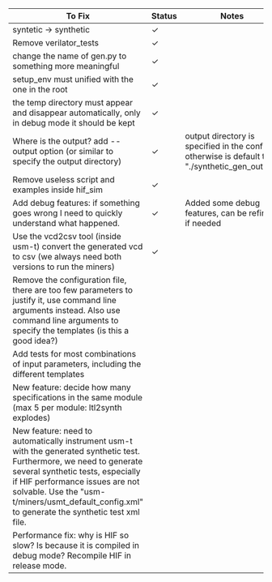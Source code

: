 | To Fix | Status | Notes |
|---|---|---|
| syntetic -> synthetic | ✓ |  |
| Remove verilator_tests | ✓ |  |
| change the name of gen.py to something more meaningful | ✓ |  |
| setup_env must unified with the one in the root | ✓ |  |
| the temp directory must appear and disappear automatically, only in debug mode it should be kept | ✓ |  |
| Where is the output? add --output option (or similar to specify the output directory) | ✓ | output directory is specified in the config, otherwise is default to "./synthetic_gen_output" |
| Remove useless script and examples inside hif_sim | ✓ |  |
| Add debug features: if something goes wrong I need to quickly understand what happened. | ✓ | Added some debug features, can be refined if needed |
| Use the vcd2csv tool (inside usm-t) convert the generated vcd to csv (we always need both versions to run the miners) | ✓ |  |
| Remove the configuration file, there are too few parameters to justify it, use command line arguments instead. Also use command line arguments to specify the templates (is this a good idea?) |  |  |
| Add tests for most combinations of input parameters, including the different templates |  |  |
| New feature: decide how many specifications in the same module (max 5 per module: ltl2synth explodes) |  |  |
| New feature: need to automatically instrument usm-t with the generated synthetic test. Furthermore, we need to generate several synthetic tests, especially if HIF performance issues are not solvable. Use the "usm-t/miners/usmt_default_config.xml" to generate the synthetic test xml file. |  |  |
| Performance fix: why is HIF so slow? Is because it is compiled in debug mode? Recompile HIF in release mode. |  |  |